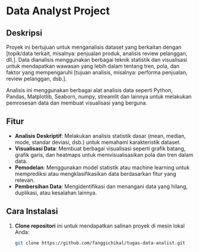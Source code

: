 # Data Analyst Project

## Deskripsi
Proyek ini bertujuan untuk menganalisis dataset yang berkaitan dengan [topik/data terkait, misalnya: penjualan produk, analisis review pelanggan, dll.]. Data dianalisis menggunakan berbagai teknik statistik dan visualisasi untuk mendapatkan wawasan yang lebih dalam tentang tren, pola, dan faktor yang mempengaruhi [tujuan analisis, misalnya: performa penjualan, review pelanggan, dsb.].

Analisis ini menggunakan berbagai alat analisis data seperti Python, Pandas, Matplotlib, Seaborn, numpy, streamlit dan lainnya untuk melakukan pemrosesan data dan membuat visualisasi yang berguna.

## Fitur
- **Analisis Deskriptif**: Melakukan analisis statistik dasar (mean, median, mode, standar deviasi, dsb.) untuk memahami karakteristik dataset.
- **Visualisasi Data**: Membuat berbagai visualisasi seperti grafik batang, grafik garis, dan heatmaps untuk memvisualisasikan pola dan tren dalam data.
- **Pemodelan**: Menggunakan model statistik atau machine learning untuk memprediksi atau mengklasifikasikan data berdasarkan fitur yang relevan.
- **Pembersihan Data**: Mengidentifikasi dan menangani data yang hilang, duplikasi, atau kesalahan lainnya.

## Cara Instalasi
1. **Clone repositori** ini untuk mendapatkan salinan proyek di mesin lokal Anda:
   ```bash
   git clone https://github.com/fanggichikal/tugas-data-analist.git